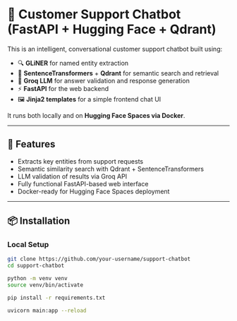 # 🧠 Customer Support Chatbot (FastAPI + Hugging Face + Qdrant)

This is an intelligent, conversational customer support chatbot built using:

- 🔍 **GLiNER** for named entity extraction  
- 🧠 **SentenceTransformers** + **Qdrant** for semantic search and retrieval  
- 🤖 **Groq LLM** for answer validation and response generation  
- ⚡ **FastAPI** for the web backend  
- 🖼️ **Jinja2 templates** for a simple frontend chat UI

It runs both locally and on **Hugging Face Spaces via Docker**.

---

## 🚀 Features

- Extracts key entities from support requests
- Semantic similarity search with Qdrant + SentenceTransformers
- LLM validation of results via Groq API
- Fully functional FastAPI-based web interface
- Docker-ready for Hugging Face Spaces deployment

---

## 📦 Installation

### Local Setup

```bash
git clone https://github.com/your-username/support-chatbot
cd support-chatbot

python -m venv venv
source venv/bin/activate

pip install -r requirements.txt

uvicorn main:app --reload

